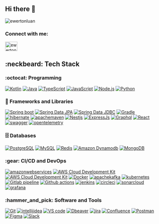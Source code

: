 ## Hi there 👋


<p align="left"> <img
        src="https://komarev.com/ghpvc/?username=ewertonluan&label=Profile%20views&color=0e75b6&style=flat"
        alt="ewertonluan" /> </p>

<h3 align="left">Connect with me:</h3>
<p align="left">
    <a href="https://linkedin.com/in/ewertonluan" target="blank"><img align="center"
            src="https://raw.githubusercontent.com/rahuldkjain/github-profile-readme-generator/master/src/images/icons/Social/linked-in-alt.svg"
            alt="ewertonluan" height="30" width="40" /></a>
</p>

<h2>:neckbeard: Tech Stack </h2>
<h3>:octocat: Programming</h3>
<p>
    <a href="https://github.com/EwertonLuan?tab=repositories&q=&type=&language=kotlin"><img alt="Kotlin"
            src="https://img.shields.io/badge/Kotlin-white.svg?logo=kotlin&logoColor=7F52FF"></a>
    <a href="https://github.com/EwertonLuan?tab=repositories&q=&type=&language=java"><img alt="Java"
            src="https://custom-icon-badges.demolab.com/badge/Java-white.svg?logo=java&logoColor=007396"></a>
    <a href="https://github.com/EwertonLuan?tab=repositories&q=&type=&language=typeScript"><img alt="TypeScript"
            src="https://img.shields.io/badge/TypeScript-white.svg?logo=typescript&logoColor=007ACC"></a>
    <a href="https://github.com/EwertonLuan?tab=repositories&q=&type=&language=javascript"><img alt="JavaScript"
            src="https://img.shields.io/badge/JavaScript-white.svg?logo=javascript&logoColor=F7DF1E"></a>
    <a href="https://github.com/EwertonLuan?tab=repositories&q=&type=&language=javascript"><img alt="Node.js"
            src="https://img.shields.io/badge/Node.js-white.svg?logo=node.js&logoColor=5FA04E"></a>
    <a href="https://github.com/EwertonLuan?tab=repositories&q=&type=&language=python"><img alt="Python"
            src="https://img.shields.io/badge/Python-white.svg?logo=python&logoColor=3776AB"></a>
</p>
<h3>🧰 Frameworks and Libraries</h3>
<p>
    <a href="#"><img alt="Spring boot" src="https://img.shields.io/badge/Spring_Boot-6DB33F.svg"></a>
    <a href="#"><img alt="Spring Data JPA" src="https://img.shields.io/badge/Spring_Boot-6DB33F.svg"></a>
    <a href="#"><img alt="Spring Data JDBC" src="https://img.shields.io/badge/Spring_Boot-6DB33F.svg"></a>
    <a href="#"><img alt="Gradle" src="https://img.shields.io/badge/Gradle-white.svg?logo=gradle&logoColor=02303A"></a>
    <a href="#"><img alt="hibernate"
            src="https://img.shields.io/badge/Hibernate-white.svg?logo=hibernate&logoColor=59666C"></a>
    <a href="#"><img alt="apachemaven"
            src="https://img.shields.io/badge/Maven-white.svg?logo=apachemaven&logoColor=C71A36"></a>
    <a href="#"><img alt="Nestjs" src="https://img.shields.io/badge/NestJs-white.svg?logo=nestjs&logoColor=E0234E"></a>
    <a href="#"><img alt="ExpressJs"
            src="https://img.shields.io/badge/ExpressJs-white.svg?logo=express&logoColor=000000"></a>
    <a href="#"><img alt="Graphql"
            src="https://img.shields.io/badge/GraphQl-white.svg?logo=graphql&logoColor=E10098"></a>
    <a href="#"><img alt="React" src="https://img.shields.io/badge/React-white.svg?logo=react&logoColor=%2361DAFB"></a>
    <a href="#"><img alt="swagger"
            src="https://img.shields.io/badge/swagger-white.svg?logo=swagger&logoColor=85EA2D"></a>
    <a href="#"><img alt="opentelemetry"
            src="https://img.shields.io/badge/Opentelemetry-white.svg?logo=opentelemetry&logoColor=000000"></a>
</p>
<h3>🗄️ Databases </h3>
<p>
    <a href="#"><img alt="PostgreSQL"
            src="https://img.shields.io/badge/PostgreSQL-white.svg?logo=postgresql&logoColor=4169E1"></a>
    <a href="#"><img alt="MySQL" src="https://img.shields.io/badge/MySQL-white.svg?logo=mysql&logoColor=4479A1"></a>
    <a href="#"><img alt="Redis" src="https://img.shields.io/badge/Redis-white.svg?logo=redis&logoColor=#FF4438"></a>
    <a href="#"><img alt="Amazon Dynamodb"
            src="https://img.shields.io/badge/Dynamodb-white.svg?logo=amazondynamodb&logoColor=4053D6"></a>
    <a href="#"><img alt="MongoDB"
            src="https://img.shields.io/badge/MongoDB-white.svg?logo=mongodb&logoColor=47A248"></a>
</p>
<h3>:gear: CI/CD and DevOps </h3>
<p>
    <a href="#"><img alt="amazonwebservices"
            src="https://img.shields.io/badge/AWS-white.svg?logo=amazonwebservices&logoColor=232F3E"></a>
    <a href="#"><img alt="AWS Cloud Development Kit"
            src="https://img.shields.io/badge/Cloud_Development_Kit-white.svg?logo=amazonwebservices&logoColor=232F3E"></a>
    <a href="#"><img alt="AWS Cloud Development Kit" src="https://img.shields.io/badge/Terraform-844FBA.svg"></a>
    <a href="#"><img alt="Docker" src="https://img.shields.io/badge/Docker-white.svg?logo=docker&logoColor=2496ED"></a>
    <a href="#"><img alt="apachekafka"
            src="https://img.shields.io/badge/Kafka-white.svg?logo=apachekafka&logoColor=231F20"></a>
    <a href="#"><img alt="kubernetes"
            src="https://img.shields.io/badge/Kubernetes-white.svg?logo=kubernetes&logoColor=326CE5"></a>
    <a href="#"><img alt="Gitlab pipeline"
            src="https://img.shields.io/badge/gitlab-white.svg?logo=gitlab&logoColor=FC6D26"></a>
    <a href="#"><img alt="Github actions"
            src="https://img.shields.io/badge/Github_actions-white.svg?&logo=githubactions&logoColor=2088FF"></a>
    <a href="#"><img alt="jenkins"
            src="https://img.shields.io/badge/Jenkins-white.svg?logo=jenkins&logoColor=D24939"></a>
    <a href="#"><img alt="circleci"
            src="https://img.shields.io/badge/Circleci-white.svg?logo=circleci&logoColor=343434"></a>
    <a href="#"><img alt="sonarcloud"
            src="https://img.shields.io/badge/Sonarcloud-white.svg?logo=sonarcloud&logoColor=F3702A"></a>
    <a href="#"><img alt="grafana"
            src="https://img.shields.io/badge/Grafana-white.svg?logo=grafana&logoColor=F46800"></a>
</p>
<h3>:hammer_and_pick: Software and Tools</h3>
<p>
    <a href="#"><img alt="Git" src="https://img.shields.io/badge/Git-white.svg?logo=git&logoColor=#F05032"></a>
    <a href="#"><img alt="intellijidea"
            src="https://img.shields.io/badge/Intellijidea-white?logo=intellijidea&logoColor=000000"></a>
    <a href="#"><img alt="VS code" src="https://img.shields.io/badge/VS_Code-blue.svg"></a>
    <a href="#"><img alt="Dbeaver"
            src="https://custom-icon-badges.demolab.com/badge/Dbeaver-black?logo=dbeaver&logoColor=382923"></a>
    <a href="#"><img alt="jira" src="https://img.shields.io/badge/jira-white.svg?logo=github&logoColor=0052CC"></a>
    <a href="#"><img alt="Confluence"
            src="https://img.shields.io/badge/confluence-white.svg?logo=confluence&logoColor=172B4D"></a>
    <a href="#"><img alt="Postman" src="https://img.shields.io/badge/Postman-white?logo=postman&logoColor=FF6C37"></a>
    <a href="#"><img alt="Figma" src="https://img.shields.io/badge/figma-white?logo=figma&logoColor=F24E1E"></a>
    <a href="#"><img alt="Slack" src="https://img.shields.io/badge/Slack-white?logo=slack&logoColor=4A154B"></a>
</p>
